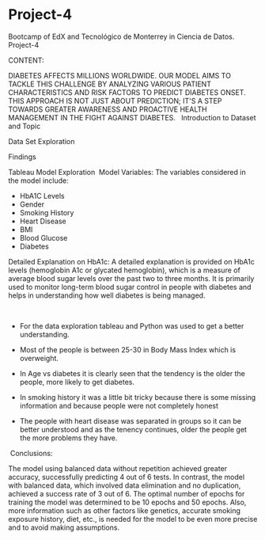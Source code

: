 # Project-4
Bootcamp of EdX and Tecnológico de Monterrey in Ciencia de Datos. Project-4

CONTENT:

DIABETES AFFECTS MILLIONS WORLDWIDE. OUR MODEL AIMS TO TACKLE THIS CHALLENGE BY ANALYZING VARIOUS PATIENT CHARACTERISTICS AND RISK FACTORS TO PREDICT DIABETES ONSET. THIS APPROACH IS NOT JUST ABOUT PREDICTION; IT'S A STEP TOWARDS GREATER AWARENESS AND PROACTIVE HEALTH MANAGEMENT IN THE FIGHT AGAINST DIABETES.
​
​
Introduction to Dataset and Topic

Data Set Exploration

Findings

Tableau Model Exploration
​
Model Variables: The variables considered in the model include:
​
- HbA1C Levels
- Gender
- Smoking History
- Heart Disease
- BMI
- Blood Glucose
- Diabetes
​

Detailed Explanation on HbA1c: A detailed explanation is provided on HbA1c levels (hemoglobin A1c or glycated hemoglobin), which is a measure of average blood sugar levels over the past two to three months. It is primarily used to monitor long-term blood sugar control in people with diabetes and helps in understanding how well diabetes is being managed.

​
* For the data exploration tableau and Python was used to get a better understanding.

* Most of the people is between 25-30 in Body Mass Index which is overweight.

* In Age vs diabetes it is clearly seen that the tendency is the older the people, more likely to get diabetes.

* In smoking history it was a little bit tricky because there is some missing information and because people were not completely honest

* The people with heart disease was separated in groups so it can be better understood and as the tenency continues, older the people get the more problems they have.

​
Conclusions:

The model using balanced data without repetition achieved greater accuracy, successfully predicting 4 out of 6 tests. In contrast, the model with balanced data, which involved data elimination and no duplication, achieved a success rate of 3 out of 6. The optimal number of epochs for training the model was determined to be 10 epochs and 50 epochs. Also, more information such as other factors like genetics, accurate smoking exposure history, diet, etc., is needed for the model to be even more precise and to avoid making assumptions.
​
​
​
​
​

